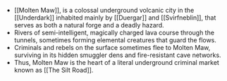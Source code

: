 - [[Molten Maw]], is a colossal underground volcanic city in the [[Underdark]] inhabited mainly by [[Duergar]] and [[Svirfneblin]], that serves as both a natural forge and a deadly hazard.
- Rivers of semi-intelligent, magically charged lava course through the tunnels, sometimes forming elemental creatures that guard the flows.
- Criminals and rebels on the surface sometimes flee to Molten Maw, surviving in its hidden smuggler dens and fire-resistant cave networks.
- Thus, Molten Maw is the heart of a literal underground criminal market known as [[The Silt Road]].